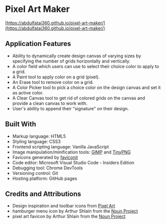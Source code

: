 # Pixel Art Maker

[https://abdulfatai360.github.io/pixel-art-maker/](https://abdulfatai360.github.io/pixel-art-maker/)

## Application Features
* Ability to dynamically create design canvas of varying sizes by specifying the number of grids horizontally and vertically.
* A color field which users can use to select their choice color to apply to a grid.
* A Paint tool to apply color on a grid (pixel).
* An Erase tool to remove color on a grid.
* A Color Picker tool to pick a choice color on the design canvas and set it as active color.
* A Clear Canvas tool to get rid of colored grids on the canvas and provide a clean canvas to work with.
* User's ability to append their "signature" on their design.

## Built With
* Markup language: HTML5
* Styling language: CSS3
* Frontend scripting language: Vanilla JavaScript
* Image manipulation/minification tools: [GIMP](https://www.gimp.org/) and [TinyPNG](https://tinypng.com/)
* Favicons generated by [faviconit](http://faviconit.com/en) 
* Code editor: Microsoft Visual Studio Code - Insiders Edition
* Debugging tool: Chrome DevTools
* Versioning control: Git
* Hosting platform: GitHub pages

## Credits and Attributions
* Design inspiration and toolbar icons from [Pixel Art](http://pixelartmaker.com/)
* hamburger menu icon by Arthur Shlain from the [Noun Project](https://thenounproject.com/)
* pixel art favicon by Arthur Shlain from the [Noun Project](https://thenounproject.com/)
